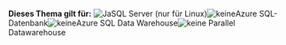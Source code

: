 <Token>**Dieses Thema gilt für:** ![Ja](media/yes.png)SQL Server (nur für Linux)![keine](media/no.png)Azure SQL-Datenbank![keine](media/no.png)Azure SQL Data Warehouse![keine](media/no.png) Parallel Datawarehouse </Token>